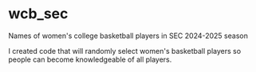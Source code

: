# wcb_sec
Names of women's college basketball players in SEC 2024-2025 season

I created code that will randomly select women's basketball players so people can become knowledgeable of all players.
